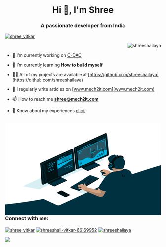 <h1 align="center">Hi 👋, I'm Shree</h1>
<h3 align="center">A passionate developer from India</h3>

<p align="left"> <a href="https://twitter.com/shree_vitkar" target="blank"><img src="https://img.shields.io/twitter/follow/shree_vitkar?logo=twitter&style=for-the-badge" alt="shree_vitkar" /></a> </p>

<p>&nbsp;<img align="right" src="https://github-readme-stats.vercel.app/api?username=shreeshailaya&show_icons=true&locale=en" alt="shreeshailaya" /></p>


- 🔭 I’m currently working on [C-DAC](https://github.com/shreeshailaya/c-dac)

- 🌱 I’m currently learning **How to build myself**

- 👨‍💻 All of my projects are available at [https://github.com/shreeshailaya](https://github.com/shreeshailaya)

- 📝 I regularly write articles on [www.mech2it.com](www.mech2it.com)

- 📫 How to reach me **shree@mech2it.com**

- 📄 Know about my experiences [click](https://drive.google.com/file/d/1PbSjgubJPeTZRKiLASjmi5OFgUL4HOc3/view?usp=sharing)

<p>&nbsp;<img align="right" src="https://github.com/shreeshailaya/shreeshailaya/blob/main/code.gif" alt="shreeshailaya" width="550" height="300" /></p>

<h3 align="left">Connect with me:</h3>
<p align="left">
<a href="https://twitter.com/shree_vitkar" target="blank"><img align="center" src="https://cdn.jsdelivr.net/npm/simple-icons@3.0.1/icons/twitter.svg" alt="shree_vitkar" height="30" width="40" /></a>
<a href="https://linkedin.com/in/shreeshail-vitkar-66169952" target="blank"><img align="center" src="https://cdn.jsdelivr.net/npm/simple-icons@3.0.1/icons/linkedin.svg" alt="shreeshail-vitkar-66169952" height="30" width="40" /></a>
<a href="https://fb.com/shreeshailaya" target="blank"><img align="center" src="https://cdn.jsdelivr.net/npm/simple-icons@3.0.1/icons/facebook.svg" alt="shreeshailaya" height="30" width="40" /></a>
</p>
<img aline="right" src="https://github-readme-stats.vercel.app/api/top-langs/?username=shreeshailaya&layout=compact"></img>


